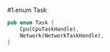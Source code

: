 #1.enum Task

```rust
pub enum Task {
    Cpu(CpuTaskHandle),
    Network(NetworkTaskHandle),
}

```